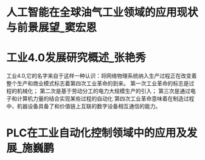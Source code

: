 # **人工智能在全球油气工业领域的应用现状与前景展望_窦宏恩**
  
# **工业4.0发展研究概述_张艳秀**   
工业4.0,它的名字来自于这样一种认识：将网络物理系统纳入生产过程正在改变着整个生产和商业模式标志着第四次工业革命的到来。
第一次工业革命的标志是过程的机械化；
第二次是基于劳动分工的电力大规模生产的引入；
第三次是通过电子和计算机力量的结合实现某些过程的自动化
第四次工业革命意味着在制造过程中，机器设备具备了和价值链上互联的数字设备相互通信的能力。

# **PLC在工业自动化控制领域中的应用及发展_施巍鹏**
